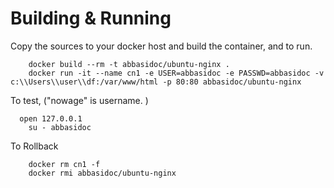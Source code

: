 # Building & Running

Copy the sources to your docker host and build the container, and to run.
```
	docker build --rm -t abbasidoc/ubuntu-nginx .
	docker run -it --name cn1 -e USER=abbasidoc -e PASSWD=abbasidoc -v c:\\Users\\user\\df:/var/www/html -p 80:80 abbasidoc/ubuntu-nginx
```
To test, ("nowage" is username. )
```
  open 127.0.0.1
	su - abbasidoc
```
To Rollback
```
    docker rm cn1 -f
    docker rmi abbasidoc/ubuntu-nginx
```
